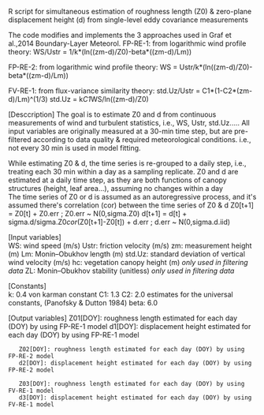 R script for simultaneous estimation of roughness length (Z0) & zero-plane displacement height (d) 
  from single-level eddy covariance measurements

 The code modifies and implements the 3 approaches used in Graf et al.,2014 Boundary-Layer Meteorol.
   FP-RE-1: from logarithmic wind profile theory: WS/Ustr = 1/k*(ln((zm-d)/Z0)-beta*((zm-d)/Lm))

   FP-RE-2: from logarithmic wind profile theory: WS = Ustr/k*(ln((zm-d)/Z0)-beta*((zm-d)/Lm))

   FV-RE-1: from flux-variance similarity theory: std.Uz/Ustr = C1*(1-C2*(zm-d)/Lm)^(1/3)
                                                  std.Uz = k*C1*WS/ln((zm-d)/Z0)                 

[Desccription]
   The goal is to estimate Z0 and d from continuous measurements of wind and turbulent statistics, i.e., WS, Ustr, std.Uz..... 
   All input variables are originally measured at a 30-min time step, but are pre-filtered according to data quality & required meteorological conditions.
   i.e., not every 30 min is used in model fitting.

   While estimating Z0 & d, the time series is re-grouped to a daily step, i.e., treating each 30 min within a day as a sampling replicate.
   Z0 and d are estimated at a daily time step, as they are both functions of canopy structures (height, leaf area...), assuming no changes within a day   
   The time series of Z0 or d is assumed as an autoregressive process, and it's assumed there's correlation (cor) between the time series of Z0 & d
   Z0[t+1] = Z0[t] + Z0.err ; Z0.err ~ N(0,sigma.Z0)
   d[t+1] = d[t] + sigma.d/sigma.Z0*cor*(Z0[t+1]-Z0[t]) + d.err ; d.err ~ N(0,sigma.d.iid)

[Input variables]  
       WS: wind speed (m/s)
       Ustr: friction velocity (m/s)
       zm: measurement height (m)
       Lm: Monin–Obukhov length (m)
       std.Uz: standard deviation of vertical wind velocity (m/s)
       hc: vegetation canopy height (m) *only used in filtering data*
       ZL: Monin–Obukhov stability (unitless) *only used in filtering data*

[Constants]      
       k: 0.4 von karman constant
       C1: 1.3
       C2: 2.0 estimates for the universal constants, (Panofsky & Dutton 1984)
       beta: 6.0

[Output variables]
       Z01[DOY]: roughness length estimated for each day (DOY) by using FP-RE-1 model
       d1[DOY]: displacement height estimated for each day (DOY) by using FP-RE-1 model

       Z02[DOY]: roughness length estimated for each day (DOY) by using FP-RE-2 model
       d2[DOY]: displacement height estimated for each day (DOY) by using FP-RE-2 model

       Z03[DOY]: roughness length estimated for each day (DOY) by using FV-RE-1 model
       d3[DOY]: displacement height estimated for each day (DOY) by using FV-RE-1 model
